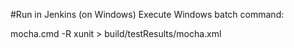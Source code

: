 #Run in Jenkins (on Windows)
Execute Windows batch command:

mocha.cmd -R xunit > build/testResults/mocha.xml



